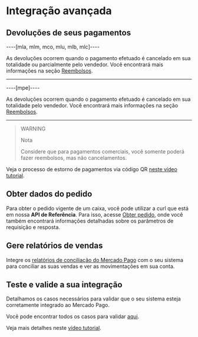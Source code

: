 # Integração avançada

## Devoluções de seus pagamentos

----[mla, mlm, mco, mlu, mlb, mlc]----

As devoluções ocorrem quando o pagamento efetuado é cancelado em sua totalidade ou parcialmente pelo vendedor. 
Você encontrará mais informações na seção [Reembolsos](/developers/pt/docs/qr-code/additional-content/refunds).

------------

----[mpe]----

As devoluções ocorrem quando o pagamento efetuado é cancelado em sua totalidade pelo vendedor. 
Você encontrará mais informações na seção [Reembolsos](/developers/pt/docs/qr-code/additional-content/refunds).

------------

> WARNING
>
> Nota
>
> Considere que para pagamentos comerciais, você somente poderá fazer reembolsos, mas não cancelamentos.

Veja o processo de estorno de pagamentos via código QR [neste vídeo tutorial](https://youtu.be/JXzDIos_fRA?list=PLCazXKuqZp3hGVY3bBhEO0ItFhIic5UpK).


## Obter dados do pedido

Para obter o pedido vigente de um caixa, você pode utilizar a curl que está em nossa **API de Referência**. Para isso, acesse [Obter pedido](/developerss/reference/instore_orders_v2/_instore_qr_collectors_user_id_pos_external_pos_id_orders/get), onde você também encontrará informações detalhadas sobre os parâmetros de requisição e resposta.

## Gere relatórios de vendas

Integre os [relatórios de conciliação do Mercado Pago](/developers/pt/guides/additional-content/reports/general-considerations/reconciliation-reports) com o seu sistema para conciliar as suas vendas e ver as movimentações em sua conta.

## Teste e valide a sua integração

Detalhamos os casos necessários para validar que o seu sistema esteja corretamente integrado ao Mercado Pago.

Você pode encontrar todos os casos para validar [aqui](/developers/pt/docs/qr-code/how-to/validation-events).

Veja mais detalhes neste [vídeo tutorial](https://youtu.be/izpBBw3Ivi4?list=PLCazXKuqZp3g4WfhNlhsB3FL9-1z7gUny).

